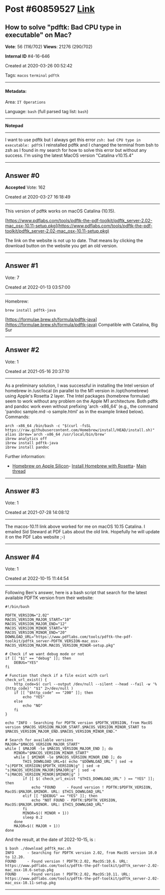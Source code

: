 
# Post \#60859527 [Link](https://stackoverflow.com/questions/60859527/)

## How to solve "pdftk: Bad CPU type in executable" on Mac?

**Vote**: 56 (116/702) **Views**: 21276 (290/702) 

**Internal ID** \#4-16-646

Created at 2020-03-26 00:52:42

Tags: `macos` `terminal` `pdftk`

----------

#### Metadata:

Area: `IT Operations`

Language: `bash` (full parsed tag list: `bash`)

----------

**Notepad**


----------

I want to use pdftk but I always get this error `zsh: bad CPU type in executable: pdftk` I reinstalled pdftk and I changed the terminal from bsh to zsh as I found in my search for how to solve this error but without any success. I'm using the latest MacOS version "Catalina v10.15.4"


----------
        
## Answer \#0

**Accepted** Vote: 162

Created at 2020-03-27 16:18:49

------------

This version of pdftk works on macOS Catalina (10.15).

[https://www.pdflabs.com/tools/pdftk-the-pdf-toolkit/pdftk_server-2.02-mac_osx-10.11-setup.pkg](https://www.pdflabs.com/tools/pdftk-the-pdf-toolkit/pdftk_server-2.02-mac_osx-10.11-setup.pkg)

The link on the website is not up to date. That means by clicking the download button on the website you get an old version.


------------
    
    
## Answer \#1

 Vote: 7

Created at 2022-01-13 03:57:00

------------

Homebrew:
```
brew install pdftk-java
```

[https://formulae.brew.sh/formula/pdftk-java](https://formulae.brew.sh/formula/pdftk-java)
Compatible with Catalina, Big Sur


------------
    
    
## Answer \#2

 Vote: 1

Created at 2021-05-16 20:37:10

------------

As a preliminary solution, I was successful in installing the Intel version of homebrew in /usr/local (in parallel to the M1 version in /opt/homebrew) using Apple's Rosetta 2 layer. The Intel packages (homebrew formulae) seem to work without any problem on the Apple M1 architecture. Both pdftk and pandoc work even without prefixing 'arch -x86_64' (e.g., the command 'pandoc sample.md -o sample.html' as in the example linked below).
Commands:
```
arch -x86_64 /bin/bash -c "$(curl -fsSL https://raw.githubusercontent.com/Homebrew/install/HEAD/install.sh)"
alias ibrew='arch -x86_64 /usr/local/bin/brew'
ibrew analytics off
ibrew install pdftk-java
ibrew install pandoc
```

Further information:
- [Homebrew on Apple Silicon](https://soffes.blog/homebrew-on-apple-silicon)- [Install Homebrew with Rosetta](https://github.com/jgm/pandoc/issues/6960#issuecomment-778698895)- [Main thread](https://github.com/Homebrew/formulae.brew.sh/issues/467)


------------
    
    
## Answer \#3

 Vote: 1

Created at 2021-07-28 14:08:12

------------

The macos-10.11 link above worked for me on macOS 10.15 Catalina.
I emailed Sid Steward at PDF Labs about the old link. Hopefully he will update it on the PDF Labs website ;-)


------------
    
    
## Answer \#4

 Vote: 1

Created at 2022-10-15 11:44:54

------------

Following Ben's answer, here is a bash script that search for the latest available PDFTK version from their website:
```
#!/bin/bash

PDFTK_VERSION="2.02"
MACOS_VERSION_MAJOR_START="10"
MACOS_VERSION_MAJOR_END="12"
MACOS_VERSION_MINOR_START="0"
MACOS_VERSION_MINOR_END="20"
DOWNLOAD_URL="https://www.pdflabs.com/tools/pdftk-the-pdf-toolkit/pdftk_server-PDFTK_VERSION-mac_osx-MACOS_VERSION_MAJOR.MACOS_VERSION_MINOR-setup.pkg"

# Check if we want debug mode or not
if [[ "$1" == "debug" ]]; then
    DEBUG="YES"
fi

# Function that check if a file exist with curl
check_url_exist() {
    http_code=$( curl --output /dev/null --silent --head --fail -w '%{http_code}' "$1" 2>/dev/null )
    if [[ "$http_code" == "200" ]]; then
        echo "YES"
    else
        echo "NO"
    fi
}

echo "INFO - Searching for PDFTK version $PDFTK_VERSION, from MacOS version $MACOS_VERSION_MAJOR_START.$MACOS_VERSION_MINOR_START to $MACOS_VERSION_MAJOR_END.$MACOS_VERSION_MINOR_END."

# Search for available versions
MAJOR="$MACOS_VERSION_MAJOR_START"
while [ $MAJOR -le $MACOS_VERSION_MAJOR_END ]; do
    MINOR="$MACOS_VERSION_MINOR_START"
    while [ $MINOR -le $MACOS_VERSION_MINOR_END ]; do
        THIS_DOWNLOAD_URL=$( echo "$DOWNLOAD_URL" | sed -e "s|PDFTK_VERSION|$PDFTK_VERSION|g" | sed -e "s|MACOS_VERSION_MAJOR|$MAJOR|g" | sed -e "s|MACOS_VERSION_MINOR|$MINOR|g" )
        if [[ $( check_url_exist "$THIS_DOWNLOAD_URL" ) == "YES" ]]; then
            echo "FOUND     - Found version ! PDFTK:$PDFTK_VERSION, MacOS:$MAJOR.$MINOR. URL: $THIS_DOWNLOAD_URL"
        elif [[ "$DEBUG" == "YES" ]]; then
            echo "NOT FOUND - PDFTK:$PDFTK_VERSION, MacOS:$MAJOR.$MINOR. URL: $THIS_DOWNLOAD_URL"
        fi
        MINOR=$(( MINOR + 1))
        sleep 0.2
    done
    MAJOR=$(( MAJOR + 1))
done
```

And the result, at the date of 2022-10-15, is :
```
$ bash ./download_pdftk_mac.sh
INFO      - Searching for PDFTK version 2.02, from MacOS version 10.0 to 12.20.
FOUND     - Found version ! PDFTK:2.02, MacOS:10.6. URL: https://www.pdflabs.com/tools/pdftk-the-pdf-toolkit/pdftk_server-2.02-mac_osx-10.6-setup.pkg
FOUND     - Found version ! PDFTK:2.02, MacOS:10.11. URL: https://www.pdflabs.com/tools/pdftk-the-pdf-toolkit/pdftk_server-2.02-mac_osx-10.11-setup.pkg
```



------------
    
    